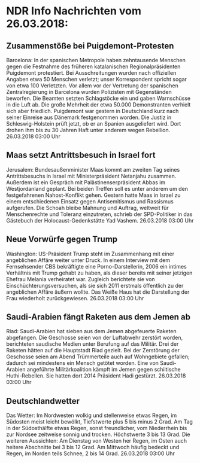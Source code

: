 # NDR Info Nachrichten vom 26.03.2018:


## Zusammenstöße bei Puigdemont-Protesten
Barcelona: In der spanischen Metropole haben zehntausende Menschen gegen die Festnahme des früheren katalanischen Regionalpräsidenten Puigdemont protestiert. Bei Ausschreitungen wurden nach offiziellen Angaben etwa 50 Menschen verletzt; unser Korrespondent spricht sogar von etwa 100 Verletzten. Vor allem vor der Vertretung der spanischen Zentralregierung in Barcelona wurden Polizisten mit Gegenständen beworfen. Die Beamten setzten Schlagstöcke ein und gaben Warnschüsse in die Luft ab. Die große Mehrheit der  etwa 50.000 Demonstranten verhielt sich aber friedlich. Puigdemont war gestern in Deutschland kurz nach seiner Einreise aus Dänemark festgenommen worden. Die Justiz in Schleswig-Holstein prüft jetzt, ob er an Spanien ausgeliefert wird. Dort drohen ihm bis zu 30 Jahren Haft unter anderem wegen Rebellion. 26.03.2018 03:00 Uhr 

## Maas setzt Antrittsbesuch in Israel fort
Jerusalem: 	Bundesaußenminister Maas kommt am zweiten Tag seines Antrittsbesuchs in Israel mit Ministerpräsident Netanjahu zusammen. Außerdem ist ein Gespräch mit Palästinenserpräsident Abbas im Westjordanland geplant. Bei beiden Treffen soll es unter anderem um den festgefahrenen Nahost-Konflikt gehen. Gestern hatte Maas in Israel zu einem entschiedenen Einsatz gegen Antisemitismus und Rassismus aufgerufen. Die Schoah bleibe Mahnung und Auftrag, weltweit für Menschenrechte und Toleranz einzutreten, schrieb der SPD-Politiker in das Gästebuch der Holocaust-Gedenkstätte Yad Vashem. 26.03.2018 03:00 Uhr 

## Neue Vorwürfe gegen Trump
Washington: 	US-Präsident Trump steht im Zusammenhang mit einer angeblichen Affäre weiter unter Druck. In einem Interview mit dem Fernsehsender CBS bekräftigte eine Porno-Darstellerin, 2006 ein intimes Verhältnis mit Trump gehabt zu haben, als dieser bereits mit seiner jetzigen Ehefrau Melania verheiratet war. Zugleich berichtete sie von Einschüchterungsversuchen, als sie sich 2011 erstmals öffentlich zu der angeblichen Affäre äußern wollte. Das Weiße Haus hat die Darstellung der Frau wiederholt zurückgewiesen. 26.03.2018 03:00 Uhr 

## Saudi-Arabien fängt Raketen aus dem Jemen ab
Riad: 	Saudi-Arabien hat sieben aus dem Jemen abgefeuerte Raketen abgefangen. Die Geschosse seien von der Luftabwehr zerstört worden, berichteten saudische Medien unter Berufung auf das Militär. Drei der Raketen hätten auf die Hauptstadt Riad gezielt. Bei der Zerstörung der Geschosse seien am Abend Trümmerteile auch auf Wohngebiete gefallen; dadurch sei mindestens ein Mensch getötet worden. Eine von Saudi-Arabien angeführte Militärkoalition kämpft im Jemen gegen schiitische Huthi-Rebellen. Sie hatten dort 2014 Präsident Hadi gestürzt. 26.03.2018 03:00 Uhr 

## Deutschlandwetter
Das Wetter: Im Nordwesten wolkig und stellenweise etwas Regen, im Südosten meist leicht bewölkt, Tiefstwerte plus 5 bis minus 2 Grad. Am Tag in der Südosthälfte etwas Regen, sonst freundlicher, vom Niederrhein bis zur Nordsee zeitweise sonnig und trocken. Höchstwerte 3 bis 13 Grad. Die weiteren Aussichten: Am Dienstag von Westen her Regen, im Osten auch heitere Abschnitte bei 3 bis 12 Grad. Am Mittwoch häufig bedeckt und Regen, im Norden teils Schnee, 2 bis 14 Grad. 26.03.2018 03:00 Uhr 
